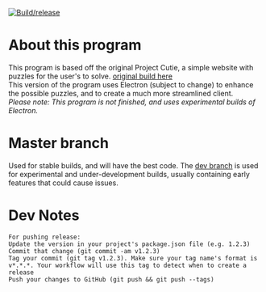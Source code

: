 [![Build/release](https://github.com/bakabakabakabakabaka/Project-Cutie-Electron/actions/workflows/build.yml/badge.svg?branch=master)](https://github.com/bakabakabakabakabaka/Project-Cutie-Electron/actions/workflows/build.yml)
  
# About this program
This program is based off the original Project Cutie, a simple website with puzzles for the user's to solve. [original build here](http://project-cutie.baka.host/)  
This version of the program uses Electron (subject to change) to enhance the possible puzzles, and to create a much more streamlined client.  
*Please note: This program is not finished, and uses experimental builds of Electron.*

# Master branch
Used for stable builds, and will have the best code. 
The [dev branch](https://github.com/bakabakabakabakabaka/Project-Cutie-Electron/tree/dev) is used for experimental and under-development builds, usually containing early features that could cause issues.  
  
  
# Dev Notes
```
For pushing release:
Update the version in your project's package.json file (e.g. 1.2.3)
Commit that change (git commit -am v1.2.3)
Tag your commit (git tag v1.2.3). Make sure your tag name's format is v*.*.*. Your workflow will use this tag to detect when to create a release
Push your changes to GitHub (git push && git push --tags)
```
